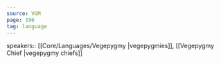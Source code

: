 ```yaml
---
source: VGM
page: 196
tag: language
---
```


speakers:: [[Core/Languages/Vegepygmy \|vegepygmies]], [[Vegepygmy Chief \|vegepygmy chiefs]]

